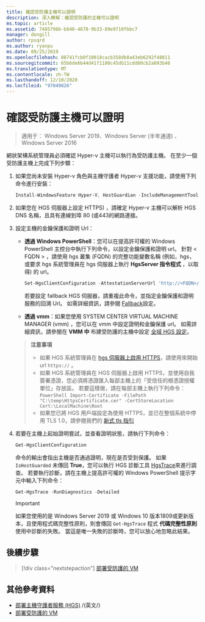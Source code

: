 ```yaml
---
title: 確認受防護主機可以證明
description: 深入瞭解：確認受防護的主機可以證明
ms.topic: article
ms.assetid: 7485796b-b840-4678-9b33-89e9710fbbc7
manager: dongill
author: rpsqrd
ms.author: ryanpu
ms.date: 09/25/2019
ms.openlocfilehash: 88741fcb0f10018cacb358db8a43eb6292f48811
ms.sourcegitcommit: 65b6de6b44d41f1180c45db11cdd60cb2a093b46
ms.translationtype: MT
ms.contentlocale: zh-TW
ms.lasthandoff: 12/10/2020
ms.locfileid: "97049826"
---
```

# <a name="confirm-guarded-hosts-can-attest"></a>確認受防護主機可以證明

>適用于： Windows Server 2019、Windows Server (半年通道) 、Windows Server 2016

網狀架構系統管理員必須確認 Hyper-v 主機可以執行為受防護主機。 在至少一個受防護主機上完成下列步驟：

1. 如果您尚未安裝 Hyper-v 角色與主機守護者 Hyper-v 支援功能，請使用下列命令進行安裝：

    ```powershell
    Install-WindowsFeature Hyper-V, HostGuardian -IncludeManagementTools -Restart
    ```

2. 如果您在 HGS 伺服器上設定 HTTPS) ，請確定 Hyper-v 主機可以解析 HGS DNS 名稱，且具有連線到埠 80 (或443的網路連接。

3. 設定主機的金鑰保護和證明 Url：

    - **透過 Windows PowerShell**：您可以在提高許可權的 Windows PowerShell 主控台中執行下列命令，以設定金鑰保護和證明 url。 針對 &lt; FQDN &gt; ，請使用 hgs 叢集 (FQDN) 的完整功能變數名稱 (例如，hgs，或要求 hgs 系統管理員在 hgs 伺服器上執行 **HgsServer 指令程式** ，以取得) 的 url。

        ```PowerShell
        Set-HgsClientConfiguration -AttestationServerUrl 'http://<FQDN>/Attestation' -KeyProtectionServerUrl 'http://<FQDN>/KeyProtection'
         ```

        若要設定 fallback HGS 伺服器，請重複此命令，並指定金鑰保護和證明服務的回溯 Url。 如需詳細資訊，請參閱 [Fallback](guarded-fabric-manage-branch-office.md#fallback-configuration)設定。

    - **透過 vmm**：如果您使用 SYSTEM CENTER VIRTUAL MACHINE MANAGER (vmm) ，您可以在 vmm 中設定證明和金鑰保護 url。 如需詳細資訊，請參閱在 **VMM 中** 布建受防護的主機中設定 [全域 HGS 設定](/system-center/vmm/guarded-deploy-host#configure-global-hgs-settings)。

    >**注意事項**
    > - 如果 HGS 系統管理員在 [hgs 伺服器上啟用 HTTPS](guarded-fabric-configure-hgs-https.md)，請使用來開始 url `https://` 。
    > - 如果 HGS 系統管理員在 HGS 伺服器上啟用 HTTPS，並使用自我簽署憑證，您必須將憑證匯入每部主機上的「受信任的根憑證授權單位」存放區。 若要這樣做，請在每部主機上執行下列命令：
       ```PowerShell
       Import-Certificate -FilePath "C:\temp\HttpsCertificate.cer" -CertStoreLocation Cert:\LocalMachine\Root
       ```
    > - 如果您已將 HGS 用戶端設定為使用 HTTPS，並已在整個系統中停用 TLS 1.0，請參閱我們的 [新式 tls 指引](guarded-fabric-troubleshoot-hosts.md#modern-tls)

4. 若要在主機上起始證明嘗試，並查看證明狀態，請執行下列命令：

    ```powershell
    Get-HgsClientConfiguration
    ```

    命令的輸出會指出主機是否通過證明，現在是否受到保護。 如果 `IsHostGuarded` 未傳回 **True**，您可以執行 HGS 診斷工具 [HgsTrace](https://technet.microsoft.com/library/mt718831.aspx)來進行調查。 若要執行診斷，請在主機上提高許可權的 Windows PowerShell 提示字元中輸入下列命令：

    ```powershell
    Get-HgsTrace -RunDiagnostics -Detailed
    ```

    > [!IMPORTANT]
    > 如果您使用的是 Windows Server 2019 或 Windows 10 版本1809或更新版本，且使用程式碼完整性原則，則會傳回 `Get-HgsTrace` 程式 **代碼完整性原則** 使用中診斷的失敗。
    > 當這是唯一失敗的診斷時，您可以放心地忽略此結果。

## <a name="next-step"></a>後續步驟

> [!div class="nextstepaction"]
> [部署受防護的 VM](guarded-fabric-configuration-scenarios-for-shielded-vms-overview.md)

## <a name="additional-references"></a>其他參考資料

- [部署主機守護者服務 (HGS)](guarded-fabric-deploying-hgs-overview.md) /(英文/)
- [部署受防護的 VM](guarded-fabric-configuration-scenarios-for-shielded-vms-overview.md)
